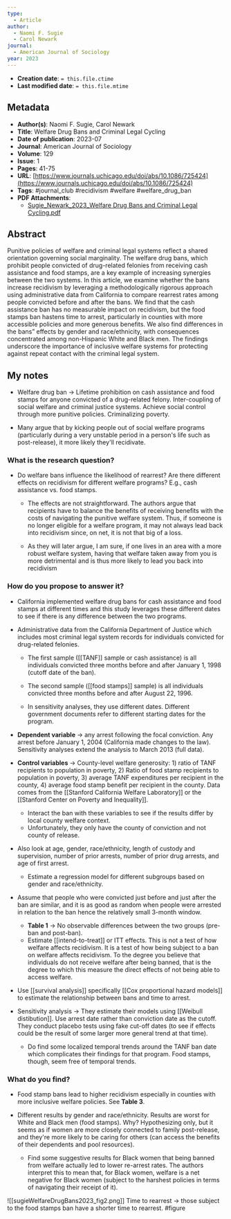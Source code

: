 ```yaml
---
type:
  - Article
author:
  - Naomi F. Sugie
  - Carol Newark
journal:
  - American Journal of Sociology
year: 2023
---
```


* **Creation date**: `= this.file.ctime`
* **Last modified date**: `= this.file.mtime`

## Metadata

* **Author(s)**: Naomi F. Sugie, Carol Newark
* **Title**: Welfare Drug Bans and Criminal Legal Cycling
* **Date of publication**: 2023-07
* **Journal**: American Journal of Sociology
* **Volume**: 129
* **Issue**: 1
* **Pages**: 41-75
* **URL**: [https://www.journals.uchicago.edu/doi/abs/10.1086/725424](https://www.journals.uchicago.edu/doi/abs/10.1086/725424)
* **Tags**: #journal_club #recidivism #welfare #welfare_drug_ban
* **PDF Attachments**:
  * [Sugie_Newark_2023_Welfare Drug Bans and Criminal Legal Cycling.pdf](zotero://open-pdf/library/items/W6Q8FX7L)

## Abstract

Punitive policies of welfare and criminal legal systems reflect a shared orientation governing social marginality. The welfare drug bans, which prohibit people convicted of drug-related felonies from receiving cash assistance and food stamps, are a key example of increasing synergies between the two systems. In this article, we examine whether the bans increase recidivism by leveraging a methodologically rigorous approach using administrative data from California to compare rearrest rates among people convicted before and after the bans. We find that the cash assistance ban has no measurable impact on recidivism, but the food stamps ban hastens time to arrest, particularly in counties with more accessible policies and more generous benefits. We also find differences in the bans” effects by gender and race/ethnicity, with consequences concentrated among non-Hispanic White and Black men. The findings underscore the importance of inclusive welfare systems for protecting against repeat contact with the criminal legal system.

## My notes

* Welfare drug ban -> Lifetime prohibition on cash assistance and food stamps for anyone convicted of a drug-related felony. Inter-coupling of social welfare and criminal justice systems. Achieve social control through more punitive policies. Criminalizing poverty.
  
* Many argue that by kicking people out of social welfare programs (particularly during a very unstable period in a person's life such as post-release), it more likely they'll recidivate. 

### What is the research question?

* Do welfare bans influence the likelihood of rearrest? Are there different effects on recidivism for different welfare programs? E.g., cash assistance vs. food stamps.
  
	* The effects are not straightforward. The authors argue that recipients have to balance the benefits of receiving benefits with the costs of navigating the punitive welfare system. Thus, if someone is no longer eligible for a welfare program, it may not always lead back into recidivism since, on net, it is not that big of a loss.
	  
	* As they will later argue, I am sure, if one lives in an area with a more robust welfare system, having that welfare taken away from you is more detrimental and is thus more likely to lead you back into recidivism 

### How do you propose to answer it?

* California implemented welfare drug bans for cash assistance and food stamps at different times and this study leverages these different dates to see if there is any difference between the two programs.
  
* Administrative data from the California Department of Justice which includes most criminal legal system records for individuals convicted for drug-related felonies.
  
	* The first sample ([[TANF]] sample or cash assistance) is all individuals convicted three months before and after January 1, 1998 (cutoff date of the ban).
	  
	* The second sample ([[food stamps]] sample) is all individuals convicted three months before and after August 22, 1996.
	  
	* In sensitivity analyses, they use different dates. Different government documents refer to different starting dates for the program.
	  
* **Dependent variable** -> any arrest following the focal conviction. Any arrest before January 1, 2004 (California made changes to the law). Sensitivity analyses extend the analysis to March 2013 (full data).
  
* **Control variables** -> County-level welfare generosity: 1) ratio of TANF recipients to population in poverty, 2) Ratio of food stamp recipients to population in poverty, 3) average TANF expenditures per recipient in the county, 4) average food stamp benefit per recipient in the county. Data comes from the [[Stanford California Welfare Laboratory]] or the [[Stanford Center on Poverty and Inequality]].
	* Interact the ban with these variables to see if the results differ by local county welfare context.
	* Unfortunately, they only have the county of conviction and not county of release.

* Also look at age, gender, race/ethnicity, length of custody and supervision, number of prior arrests, number of prior drug arrests, and age of first arrest.
	* Estimate a regression model for different subgroups based on gender and race/ethnicity.
  
* Assume that people who were convicted just before and just after the ban are similar, and it is as good as random when people were arrested in relation to the ban hence the relatively small 3-month window.
	* **Table 1** -> No observable differences between the two groups (pre-ban and post-ban).
	* Estimate [[intend-to-treat]] or ITT effects. This is not a test of how welfare affects recidivism. It is a test of how being subject to a ban on welfare affects recidivism. To the degree you believe that individuals do not receive welfare after being banned, that is the degree to which this measure the direct effects of not being able to access welfare.
	  
* Use [[survival analysis]] specifically [[Cox proportional hazard models]] to estimate the relationship between bans and time to arrest.
  
* Sensitivity analysis -> They estimate their models using [[Weibull distibution]]. Use arrest date rather than conviction date as the cutoff. They conduct placebo tests using fake cut-off dates (to see if effects could be the result of some larger more general trend at that time).
	* Do find some localized temporal trends around the TANF ban date which complicates their findings for that program. Food stamps, though, seem free of temporal trends.
### What do you find?

* Food stamp bans lead to higher recidivism especially in counties with more inclusive welfare policies. See **Table 3**.
  
* Different results by gender and race/ethnicity. Results are worst for White and Black men (food stamps). Why? Hypothesizing only, but it seems as if women are more closely connected to family post-release, and they're more likely to be caring for others (can access the benefits of their dependents and pool resources).
	* Find some suggestive results for Black women that being banned from welfare actually led to lower re-arrest rates. The authors interpret this to mean that, for Black women, welfare is a net negative for Black women (subject to the harshest policies in terms of navigating their receipt of it).

![[sugieWelfareDrugBans2023_fig2.png]] 
Time to rearrest -> those subject to the food stamps ban have a shorter time to rearrest.
#figure 